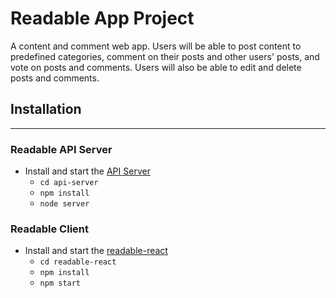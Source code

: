 # Readable App Project
A content and comment web app. Users will be able to post content to predefined categories, comment on their posts and other users' posts, and vote on posts and comments. Users will also be able to edit and delete posts and comments.
## Installation
---
### Readable API Server
* Install and start the [API Server](https://github.com/udacity/reactnd-project-readable-starter.git)
    - `cd api-server`
    - `npm install`
    - `node server`

### Readable Client
* Install and start the [readable-react](https://github.com/mramirez600/readable-react.git)
    - `cd readable-react`
    - `npm install`
    - `npm start`